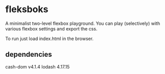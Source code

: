 # fleksboks

A minimalist two-level flexbox playground. You can play (selectively) with various flexbox settings and export the css.

To run just load index.html in the browser.

## dependencies

cash-dom v4.1.4
lodash 4.17.15

